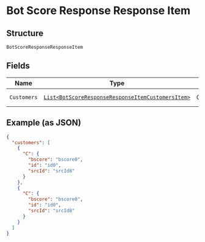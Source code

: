 
# Bot Score Response Response Item

## Structure

`BotScoreResponseResponseItem`

## Fields

| Name | Type | Tags | Description | Getter | Setter |
|  --- | --- | --- | --- | --- | --- |
| `Customers` | [`List<BotScoreResponseResponseItemCustomersItem>`](../../doc/models/bot-score-response-response-item-customers-item.md) | Optional | - | List<BotScoreResponseResponseItemCustomersItem> getCustomers() | setCustomers(List<BotScoreResponseResponseItemCustomersItem> customers) |

## Example (as JSON)

```json
{
  "customers": [
    {
      "C": {
        "bscore": "bscore0",
        "id": "id0",
        "srcId": "srcId8"
      }
    },
    {
      "C": {
        "bscore": "bscore0",
        "id": "id0",
        "srcId": "srcId8"
      }
    }
  ]
}
```

